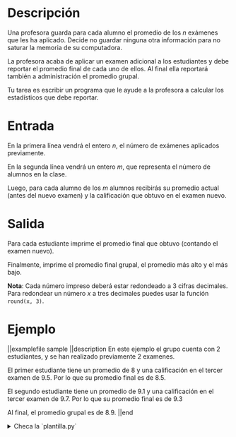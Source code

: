 # Descripción

Una profesora guarda para cada alumno el promedio de los $n$ exámenes que les ha aplicado. Decide no guardar ninguna otra información para no saturar la memoria de su computadora.

La profesora acaba de aplicar un examen adicional a los estudiantes y debe reportar el promedio final de cada uno de ellos. Al final ella reportará también a administración el promedio grupal.

Tu tarea es escribir un programa que le ayude a la profesora a calcular los estadísticos que debe reportar.

# Entrada

En la primera línea vendrá el entero $n$, el número de exámenes aplicados previamente.

En la segunda línea vendrá un entero $m$, que representa el número de alumnos en la clase.

Luego, para cada alumno de los $m$ alumnos recibirás su promedio actual (antes del nuevo examen) y la calificación que obtuvo en el examen nuevo.

# Salida

Para cada estudiante imprime el promedio final que obtuvo (contando el examen nuevo).

Finalmente, imprime el promedio final grupal, el promedio más alto y el más bajo.

**Nota**: Cada número impreso deberá estar redondeado a 3 cifras decimales. Para redondear un número $x$ a tres decimales puedes usar la función `round(x, 3)`.

# Ejemplo

||examplefile
sample
||description
En este ejemplo el grupo cuenta con 2 estudiantes, y se han realizado previamente 2 examenes. 

El primer estudiante tiene un promedio de 8 y una calificación en el tercer examen de 9.5. Por lo que su promedio final es de 8.5.

El segundo estudiante tiene un promedio de 9.1 y una calificación en el tercer examen de 9.7. Por lo que su promedio final es de 9.3

Al final, el promedio grupal es de 8.9.
||end

<details><summary>Checa la `plantilla.py`</summary>

{{plantilla.py}}

</details>